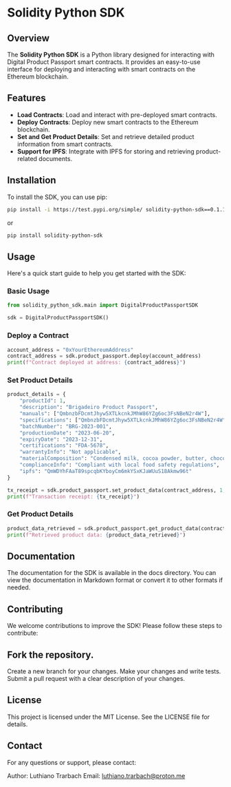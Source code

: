 # Solidity Python SDK

## Overview

The **Solidity Python SDK** is a Python library designed for interacting with Digital Product Passport smart contracts. It provides an easy-to-use interface for deploying and interacting with smart contracts on the Ethereum blockchain.

## Features

- **Load Contracts**: Load and interact with pre-deployed smart contracts.
- **Deploy Contracts**: Deploy new smart contracts to the Ethereum blockchain.
- **Set and Get Product Details**: Set and retrieve detailed product information from smart contracts.
- **Support for IPFS**: Integrate with IPFS for storing and retrieving product-related documents.

## Installation

To install the SDK, you can use pip:



```bash
pip install -i https://test.pypi.org/simple/ solidity-python-sdk==0.1.1
```
or 

```bash
pip install solidity-python-sdk
```

## Usage

Here's a quick start guide to help you get started with the SDK:

### Basic Usage

```python
from solidity_python_sdk.main import DigitalProductPassportSDK

sdk = DigitalProductPassportSDK()
```

### Deploy a Contract

```python
account_address = "0xYourEthereumAddress"
contract_address = sdk.product_passport.deploy(account_address)
print(f"Contract deployed at address: {contract_address}")
```

### Set Product Details

```python
product_details = {
    "productId": 1,
    "description": "Brigadeiro Product Passport",
    "manuals": ["QmbnzbFDcmtJhyw5XTLkcnkJMhW86YZg6oc3FsNBeN2r4W"],
    "specifications": ["QmbnzbFDcmtJhyw5XTLkcnkJMhW86YZg6oc3FsNBeN2r4W"],
    "batchNumber": "BRG-2023-001",
    "productionDate": "2023-06-20",
    "expiryDate": "2023-12-31",
    "certifications": "FDA-5678",
    "warrantyInfo": "Not applicable",
    "materialComposition": "Condensed milk, cocoa powder, butter, chocolate sprinkles",
    "complianceInfo": "Compliant with local food safety regulations",
    "ipfs": "QmWDYhFAaT89spcqbKYboyCm6mkYSxKJaWUuS18Akmw96t"
}

tx_receipt = sdk.product_passport.set_product_data(contract_address, 1, product_details)
print(f"Transaction receipt: {tx_receipt}")

```

### Get  Product Details

```python
product_data_retrieved = sdk.product_passport.get_product_data(contract_address, 1)
print(f"Retrieved product data: {product_data_retrieved}")


```

## Documentation
The documentation for the SDK is available in the docs directory. You can view the documentation in Markdown format or convert it to other formats if needed.

## Contributing
We welcome contributions to improve the SDK! Please follow these steps to contribute:

## Fork the repository.
Create a new branch for your changes.
Make your changes and write tests.
Submit a pull request with a clear description of your changes.

## License
This project is licensed under the MIT License. See the LICENSE file for details.

## Contact
For any questions or support, please contact:

Author: Luthiano Trarbach
Email: luthiano.trarbach@proton.me